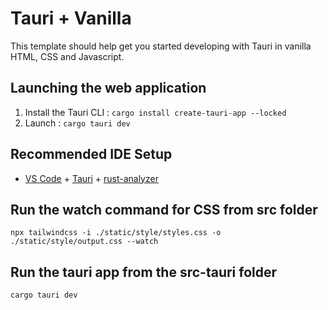 # Tauri + Vanilla

This template should help get you started developing with Tauri in vanilla HTML, CSS and Javascript.

## Launching the web application
1. Install the Tauri CLI : `cargo install create-tauri-app --locked`
2. Launch : `cargo tauri dev`   

## Recommended IDE Setup

- [VS Code](https://code.visualstudio.com/) + [Tauri](https://marketplace.visualstudio.com/items?itemName=tauri-apps.tauri-vscode) + [rust-analyzer](https://marketplace.visualstudio.com/items?itemName=rust-lang.rust-analyzer)

## Run the watch command for CSS from src folder
``npx tailwindcss -i ./static/style/styles.css -o ./static/style/output.css --watch``

## Run the tauri app from the src-tauri folder
``cargo tauri dev``